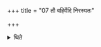 +++
title = "07 तौ बहिर्वेदि निरस्यतः"

+++

<details><summary>थिते</summary>

7. They throw (those metal pieces) outside the altar. 
</details>
